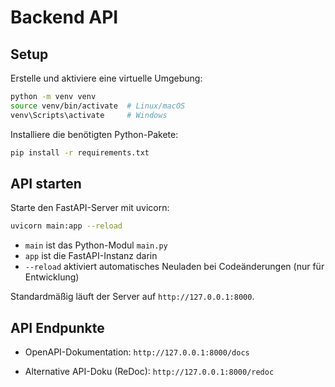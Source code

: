 # Backend API

## Setup

Erstelle und aktiviere eine virtuelle Umgebung:

```bash
python -m venv venv  
source venv/bin/activate  # Linux/macOS  
venv\Scripts\activate     # Windows
```

Installiere die benötigten Python-Pakete:

```bash
pip install -r requirements.txt
```

## API starten

Starte den FastAPI-Server mit uvicorn:

```bash
uvicorn main:app --reload
```

- `main` ist das Python-Modul `main.py`  
- `app` ist die FastAPI-Instanz darin  
- `--reload` aktiviert automatisches Neuladen bei Codeänderungen (nur für Entwicklung)  

Standardmäßig läuft der Server auf `http://127.0.0.1:8000`.

## API Endpunkte

- OpenAPI-Dokumentation:
`http://127.0.0.1:8000/docs`  

- Alternative API-Doku (ReDoc): 
`http://127.0.0.1:8000/redoc`